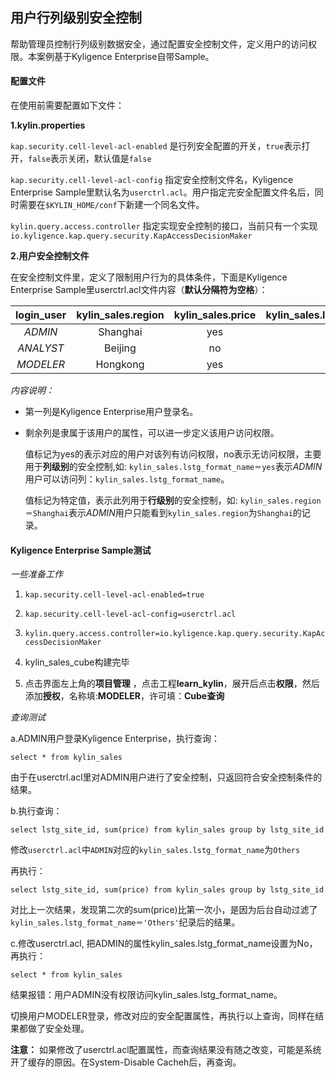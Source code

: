 ## 用户行列级别安全控制
帮助管理员控制行列级别数据安全，通过配置安全控制文件，定义用户的访问权限。本案例基于Kyligence Enterprise自带Sample。

#### 配置文件
在使用前需要配置如下文件：

**1.kylin.properties**

```kap.security.cell-level-acl-enabled``` 是行列安全配置的开关，```true```表示打开，```false```表示关闭，默认值是```false```

```kap.security.cell-level-acl-config``` 指定安全控制文件名，Kyligence Enterprise Sample里默认名为```userctrl.acl```。用户指定完安全配置文件名后，同时需要在```$KYLIN_HOME/conf```下新建一个同名文件。

```kylin.query.access.controller``` 指定实现安全控制的接口，当前只有一个实现```io.kyligence.kap.query.security.KapAccessDecisionMaker```

**2.用户安全控制文件**

在安全控制文件里，定义了限制用户行为的具体条件，下面是Kyligence Enterprise Sample里userctrl.acl文件内容（**默认分隔符为空格**）：

| **login_user** | **kylin_sales.region** | **kylin_sales.price** | **kylin_sales.lstg_format_name** |
| :------------: | :--------------------: | :-------------------: | :------------------------------: |
|    *ADMIN*     |        Shanghai        |          yes          |               yes                |
|   *ANALYST*    |        Beijing         |          no           |               yes                |
|   *MODELER*    |        Hongkong        |          yes          |                no                |

*内容说明：*

* 第一列是Kyligence Enterprise用户登录名。

* 剩余列是隶属于该用户的属性，可以进一步定义该用户访问权限。

  值标记为yes的表示对应的用户对该列有访问权限，no表示无访问权限，主要用于**列级别**的安全控制,如: ```kylin_sales.lstg_format_name＝yes```表示*ADMIN*用户可以访问列：```kylin_sales.lstg_format_name```。

  值标记为特定值，表示此列用于**行级别**的安全控制，如: ```kylin_sales.region＝Shanghai```表示*ADMIN*用户只能看到```kylin_sales.region```为```Shanghai```的记录。


#### Kyligence Enterprise Sample测试

*一些准备工作*

1. ```kap.security.cell-level-acl-enabled=true```

2. ```kap.security.cell-level-acl-config=userctrl.acl```

3. ```kylin.query.access.controller=io.kyligence.kap.query.security.KapAccessDecisionMaker```

4. kylin_sales_cube构建完毕

5. 点击界面左上角的**项目管理** ，点击工程**learn_kylin**，展开后点击**权限**，然后添加**授权**，名称填:**MODELER**，许可填：**Cube查询**

*查询测试*

a.ADMIN用户登录Kyligence Enterprise，执行查询：

```select * from kylin_sales```

由于在userctrl.acl里对ADMIN用户进行了安全控制，只返回符合安全控制条件的结果。

b.执行查询：

```select lstg_site_id, sum(price) from kylin_sales group by lstg_site_id```

修改```userctrl.acl```中```ADMIN```对应的```kylin_sales.lstg_format_name```为```Others```

再执行：

```select lstg_site_id, sum(price) from kylin_sales group by lstg_site_id```

对比上一次结果，发现第二次的sum(price)比第一次小，是因为后台自动过滤了```kylin_sales.lstg_format_name＝'Others'```纪录后的结果。

c.修改userctrl.acl, 把ADMIN的属性kylin_sales.lstg_format_name设置为No，再执行：

```select * from kylin_sales```

结果报错：用户ADMIN没有权限访问kylin_sales.lstg_format_name。

切换用户MODELER登录，修改对应的安全配置属性，再执行以上查询，同样在结果都做了安全处理。

**注意：** 如果修改了userctrl.acl配置属性，而查询结果没有随之改变，可能是系统开了缓存的原因。在System-Disable Cacheh后，再查询。
